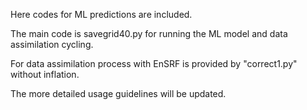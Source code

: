 Here codes for ML predictions are included.

The main code is savegrid40.py for running the ML model and data assimilation cycling.

For data assimilation process with EnSRF is provided by "correct1.py" without inflation.

The more detailed usage guidelines will be updated.
